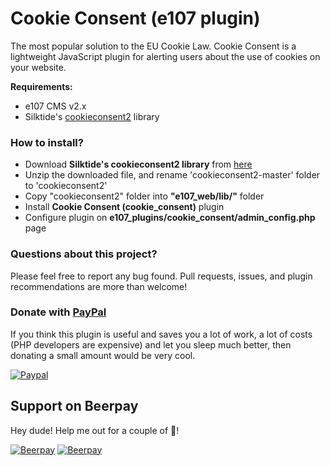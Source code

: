 Cookie Consent (e107 plugin)
============================

The most popular solution to the EU Cookie Law. Cookie Consent is a lightweight JavaScript plugin for alerting users about the use of cookies on your website.

**Requirements:**

- e107 CMS v2.x
- Silktide's [cookieconsent2](https://github.com/silktide/cookieconsent2) library

### How to install?

- Download **Silktide's cookieconsent2 library** from [here](https://github.com/silktide/cookieconsent2/archive/master.zip)
- Unzip the downloaded file, and rename 'cookieconsent2-master' folder to 'cookieconsent2' 
- Copy "cookieconsent2" folder into **"e107_web/lib/"** folder
- Install **Cookie Consent (cookie_consent)** plugin
- Configure plugin on **e107_plugins/cookie_consent/admin_config.php** page

### Questions about this project?

Please feel free to report any bug found. Pull requests, issues, and plugin recommendations are more than welcome!

### Donate with [PayPal](https://www.paypal.com/cgi-bin/webscr?cmd=_s-xclick&hosted_button_id=PQYDBAMQ3D2UG)

If you think this plugin is useful and saves you a lot of work, a lot of costs (PHP developers are expensive) and let you sleep much better, then donating a small amount would be very cool.

[![Paypal](https://www.paypalobjects.com/en_US/i/btn/btn_donateCC_LG.gif)](https://www.paypal.com/cgi-bin/webscr?cmd=_s-xclick&hosted_button_id=PQYDBAMQ3D2UG)

## Support on Beerpay
Hey dude! Help me out for a couple of :beers:!

[![Beerpay](https://beerpay.io/lonalore/cookie_consent/badge.svg?style=beer-square)](https://beerpay.io/lonalore/cookie_consent)  [![Beerpay](https://beerpay.io/lonalore/cookie_consent/make-wish.svg?style=flat-square)](https://beerpay.io/lonalore/cookie_consent?focus=wish)